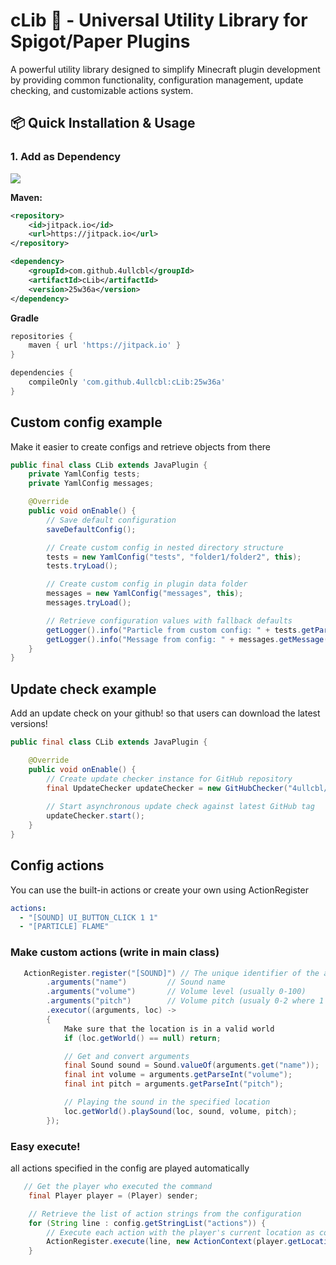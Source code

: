 # cLib 🧩 - Universal Utility Library for Spigot/Paper Plugins

A powerful utility library designed to simplify Minecraft plugin development by providing common functionality, configuration management, update checking, and customizable actions system.

## 📦 Quick Installation & Usage

### 1. Add as Dependency
[![](https://jitpack.io/v/4ullcbl/cLib.svg)](https://jitpack.io/#4ullcbl/cLib)

**Maven:**
```xml
<repository>
    <id>jitpack.io</id>
    <url>https://jitpack.io</url>
</repository>

<dependency>
    <groupId>com.github.4ullcbl</groupId>
    <artifactId>cLib</artifactId>
    <version>25w36a</version>
</dependency>
```

**Gradle**
```gradle
repositories {
    maven { url 'https://jitpack.io' }
}

dependencies {
    compileOnly 'com.github.4ullcbl:cLib:25w36a'
}
```

## Custom config example
Make it easier to create configs and retrieve objects from there

```java
public final class CLib extends JavaPlugin {
    private YamlConfig tests;
    private YamlConfig messages;

    @Override
    public void onEnable() {
        // Save default configuration
        saveDefaultConfig();

        // Create custom config in nested directory structure
        tests = new YamlConfig("tests", "folder1/folder2", this);
        tests.tryLoad();

        // Create custom config in plugin data folder
        messages = new YamlConfig("messages", this);
        messages.tryLoad();

        // Retrieve configuration values with fallback defaults
        getLogger().info("Particle from custom config: " + tests.getParticle("particle"));
        getLogger().info("Message from config: " + messages.getMessage("hi_message", "default message"));
    }
}
```

## Update check example
Add an update check on your github! so that users can download the latest versions!
```java
public final class CLib extends JavaPlugin {

    @Override
    public void onEnable() {
        // Create update checker instance for GitHub repository
        final UpdateChecker updateChecker = new GitHubChecker("4ullcbl/cLib", this);
        
        // Start asynchronous update check against latest GitHub tag
        updateChecker.start();
    }
}
```

## Config actions
You can use the built-in actions or create your own using ActionRegister
```yaml
actions:
  - "[SOUND] UI_BUTTON_CLICK 1 1"
  - "[PARTICLE] FLAME"
```

### Make custom actions (write in main class)

```java
   ActionRegister.register("[SOUND]") // The unique identifier of the action
        .arguments("name")         // Sound name
        .arguments("volume")       // Volume level (usually 0-100)
        .arguments("pitch")        // Volume pitch (usualy 0-2 where 1 is normal)
        .executor((arguments, loc) ->
        {
            Make sure that the location is in a valid world
            if (loc.getWorld() == null) return;

            // Get and convert arguments
            final Sound sound = Sound.valueOf(arguments.get("name"));
            final int volume = arguments.getParseInt("volume");
            final int pitch = arguments.getParseInt("pitch");

            // Playing the sound in the specified location
            loc.getWorld().playSound(loc, sound, volume, pitch);
        });
```

### Easy execute!
all actions specified in the config are played automatically
```java
   // Get the player who executed the command
    final Player player = (Player) sender;

    // Retrieve the list of action strings from the configuration
    for (String line : config.getStringList("actions")) {
        // Execute each action with the player's current location as context
        ActionRegister.execute(line, new ActionContext(player.getLocation()));
    }
```

